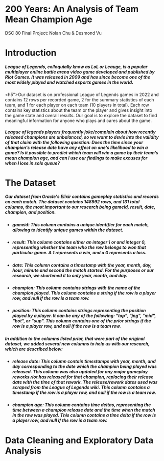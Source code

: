 <body>


<!-- Header -->


<!-- First Grid -->
<h1>200 Years: An Analysis of <span class="br"></span>  Team Mean Champion Age</h1>

<p>DSC 80 Final Project: Nolan Chu & Desmond Vu</p>

<h1>Introduction</h1>

<h5>League of Legends, colloquially know as LoL or Leauge, is a popular multiplayer online battle arena video game developed and published by Riot Games. It was released in 2009 and has since become one of the most widely played and watched esports games in the world.</h5>

<h5">Our dataset is on professional League of Legends games in 2022 and contains 12 rows per recorded game, 2 for the summary statistics of each team, and 1 for each player on each team (10 players in total). Each row contains key statistics about the team or the player and gives insight into the game state and overall results. Our goal is to explore the dataset to find meaningful information for anyone who plays and cares about the game.</h5>

<h5>League of legends players frequently joke/complain about how recently released champions are unbalanced, so we want to devle into the validity of that claim with the following question: <b><em>Does the time since your champion's release date have any effect on one's likelihood to win a game?</em></b> Is it possible to predict which team will win a game by their team's mean champion age, and can I use our findings to make excuses for when I lose in solo queue?</h5>

<h1>The Dataset</h1>

<h5>Our dataset from Oracle's Elixir contains gameplay statistics and records on each match. The dataset contains 148992 rows, and 131 total columns, the most important to our research being gameid, result, date, champion, and position.</h5>

<ul>
  <li>
    <h5><i>gameid:</i> This column contains a unique identifier for each match, allowing to identify unique games within the dataset.</h5>
  </li>
  <li>
    <h5><i>result:</i> This column contains either an integer 1 or and integer 0, representing whether the team who the row belongs to won that particular game. A 1 represents a win, and a 0 represents a loss.</h5>
  </li>
  <li>
    <h5><i>date:</i> This column contains a timestamp with the year, month, day, hour, minute and second the match started. For the purposes or our research, we shortened it to only year, month, and day.</h5>
  </li>
  <li>
    <h5><i>champion:</i> This column contains strings with the name of the champion played. This column contains a string if the row is a player row, and null if the row is a team row.</h5>
  </li>
  <li>
    <h5><i>position:</i> This column contains strings representing the position played by a player. It can be any of the following: "top", "jng", "mid", "bot", or "sup". This column contains one of the prior strings if the row is a player row, and null if the row is a team row.</h5>
  </li>
</ul>

<h5>In addition to the columns listed prior, that were part of the original dataset, we added several new columns to help us with our research, which are described below:</h5>

<ul>
  <li>
    <h5><i>release date:</i> This column contain timestamps with year, month, and day corresponding to the date which the champion being played was released. This column was also updated for any major gameplay reworks riot has released for that champion, replacing their release date with the time of that rework. The release/rework dates used was scraped from the League of Legends wiki. This column contains a timestamp if the row is a player row, and null if the row is a team row.</h5>
  </li>
  <li>
    <h5><i>champion age:</i> This column contains time deltas, representing the time between a champion release date and the time when the match in the row was played. This column contains a time delta if the row is a player row, and null if the row is a team row.</h5>
  </li>
</ul>
      
<h1>Data Cleaning and Exploratory Data Analysis</h1>
        


